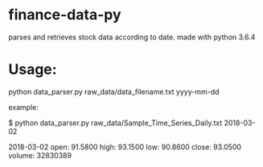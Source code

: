 # finance-data-py

parses and retrieves stock data according to date. made with python 3.6.4

# Usage:

python data_parser.py raw_data/data_filename.txt yyyy-mm-dd

example:

$ python data_parser.py raw_data/Sample_Time_Series_Daily.txt 2018-03-02

2018-03-02
open: 91.5800
high: 93.1500
low: 90.8600
close: 93.0500
volume: 32830389
